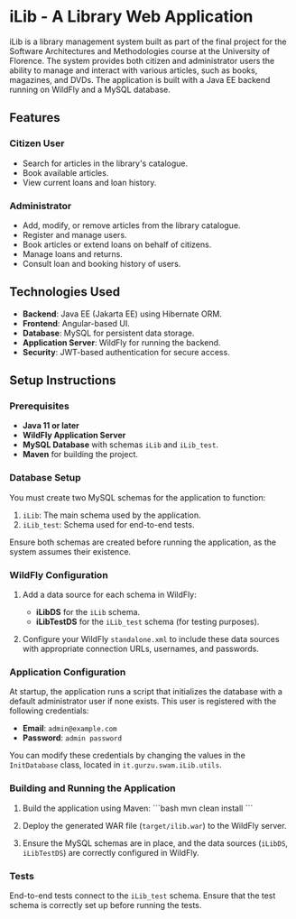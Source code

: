 
# iLib - A Library Web Application

iLib is a library management system built as part of the final project for the Software Architectures and Methodologies course at the University of Florence. The system provides both citizen and administrator users the ability to manage and interact with various articles, such as books, magazines, and DVDs. The application is built with a Java EE backend running on WildFly and a MySQL database.

## Features

### Citizen User
- Search for articles in the library's catalogue.
- Book available articles.
- View current loans and loan history.

### Administrator
- Add, modify, or remove articles from the library catalogue.
- Register and manage users.
- Book articles or extend loans on behalf of citizens.
- Manage loans and returns.
- Consult loan and booking history of users.

## Technologies Used

- **Backend**: Java EE (Jakarta EE) using Hibernate ORM.
- **Frontend**: Angular-based UI.
- **Database**: MySQL for persistent data storage.
- **Application Server**: WildFly for running the backend.
- **Security**: JWT-based authentication for secure access.

## Setup Instructions

### Prerequisites
- **Java 11 or later**
- **WildFly Application Server**
- **MySQL Database** with schemas `iLib` and `iLib_test`.
- **Maven** for building the project.

### Database Setup

You must create two MySQL schemas for the application to function:
1. `iLib`: The main schema used by the application.
2. `iLib_test`: Schema used for end-to-end tests.

Ensure both schemas are created before running the application, as the system assumes their existence.

### WildFly Configuration

1. Add a data source for each schema in WildFly:
   - **iLibDS** for the `iLib` schema.
   - **iLibTestDS** for the `iLib_test` schema (for testing purposes).

2. Configure your WildFly `standalone.xml` to include these data sources with appropriate connection URLs, usernames, and passwords.

### Application Configuration

At startup, the application runs a script that initializes the database with a default administrator user if none exists. This user is registered with the following credentials:
- **Email**: `admin@example.com`
- **Password**: `admin password`

You can modify these credentials by changing the values in the `InitDatabase` class, located in `it.gurzu.swam.iLib.utils`.

### Building and Running the Application

1. Build the application using Maven:
   \`\`\`bash
   mvn clean install
   \`\`\`

2. Deploy the generated WAR file (`target/ilib.war`) to the WildFly server.

3. Ensure the MySQL schemas are in place, and the data sources (`iLibDS`, `iLibTestDS`) are correctly configured in WildFly.

### Tests

End-to-end tests connect to the `iLib_test` schema. Ensure that the test schema is correctly set up before running the tests.
